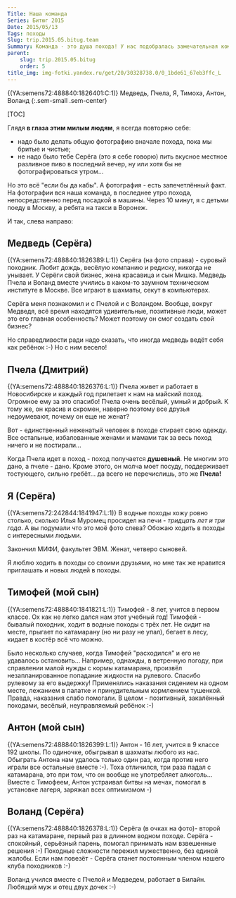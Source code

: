 ```yaml
---
Title: Наша команда
Series: Битюг 2015
Date: 2015/05/13
Tags: походы
Slug: trip.2015.05.bitug.team
Summary: Команда - это душа похода! У нас подобралась замечательная команда. В этой части я скажу несколько слов о каждом участнике похода 
parent:
	slug: trip.2015.05.bitug
	order: 5
title_img: img-fotki.yandex.ru/get/20/30328738.0/0_1bde61_67eb3ffc_L
---
```


{(YA:semens72:488840:1826401:C:1)}
Медведь, Пчела, Я, Тимоха, Антон, Воланд
{:.sem-small .sem-center}

[TOC]

Глядя **в глаза этим милым людям**, я всегда повторяю себе:

- надо было делать общую фотографию вначале похода, пока мы бритые и чистые;
- не надо было тебе Серёга (это я себе говорю) пить вкусное местное разливное пиво в последний вечер, ну или хотя бы не фотографироваться утром...
 
Но это всё "если бы да кабы". А фотография - есть запечетлённый факт. На фотографии вся наша команда, в последнее утро похода, непосредственно перед посадкой в машины. Через 10 минут, я с детьми поеду в Москву, а ребята на такси в Воронеж.

И так, слева направо:




Медведь (Серёга)
--
{(YA:semens72:488840:1826389:L:1)}
Серёга (на фото справа) - суровый походник. Любит дождь, весёлую компанию и редиску, никогда не унывает. У Серёги свой бизнес, жена красавица и сын Мишка. Медведь Пчела и Воланд вместе учились в каком-то заумном техническом институте в Москве. Все играют в шахматы, секут в компьютерах.

Серёга меня познакомил и с Пчелой и с Воландом. Вообще, вокруг Медведя, всё время находятся удивительные, позитивные люди, может это его главная особенность? Может поэтому он смог создать свой бизнес?

Но справедливости ради надо сказать, что иногда медведь ведёт себя как ребёнок :-) Но с ним весело!


Пчела (Дмитрий)
--
{(YA:semens72:488840:1826376:L:1)}
Пчела живет и работает в Новосибирске и каждый год прилетает к нам на майский поход. Огромное ему за это спасибо! Пчела очень весёлый, умный и добрый. К тому же, он красив и скромен, наверно поэтому все друзья недоумевают, почему он еще не женат?

Вот - единственный неженатый человек в походе стирает свою одежду. Все остальные, избалованные женами и мамами так за весь поход ничего и не постирали...

Когда Пчела идет в поход - поход получается **душевный**. Не многим это дано, а пчеле - дано. Кроме этого, он молча моет посуду, поддерживает тостующего, сильно гребёт... да всего не перечислишь, это же **Пчела!**

Я (Серёга)
--
{(YA:semens72:242844:1841947:L:1)}
В водные походы хожу ровно столько, сколько Илья Муромец просидел на печи - *тридцать лет и три года*. А вы подумали что это моё фото слева? Обожаю ходить в походы с интересными людьми. 

Закончил МИФИ, факультет ЭВМ. Женат, четверо сыновей.

Я люблю ходить в походы со своими друзьями, но мне так же нравится приглашать и новых людей в походы. 

Тимофей (мой сын)
--
{(YA:semens72:488840:1841821:L:1)}
Тимофей - 8 лет, учится в первом классе. Ох как не легко дался нам этот учебный год! Тимофей - бывалый походник, ходит в водные походы с трёх лет. Не сидит на месте, прыгает по катамарану (но ни разу не упал), бегает в лесу, кидает в костёр всё что можно. 

Было несколько случаев, когда Тимофей "расходился" и его не удавалось остановить... Например, однажды, в ветренную погоду, при справлении малой нужды с кормы катамарана, произвёл незапланированное попадание жидкости на рулевого. Спасибо рулевому за его выдержку! Применялись наказания сидением на одном месте, лежанием в палатке и принудительным кормлением тушенкой. Правда, наказания слабо помогали. В целом - позитивный, закалённый походами, весёлый, неуправляемый ребёнок :-)

Антон (мой сын)
--
{(YA:semens72:488840:1826399:L:1)}
Антон - 16 лет, учится в 9 классе 192 школы. По одиночке, обыгрывал в шахматы любого из нас. Обыграть Антона нам удалось только один раз, когда против него играли все остальные вместе :-). Тоха отличился, три раза падал с катамарана, это при том, что он вообще не употребляет алкоголь... Вместе с Тимофеем, Антон устраивал битвы на мечах, помогал в установке лагеря, заряжал всех оптимизмом -)

Воланд (Серёга)
--
{(YA:semens72:488840:1826378:L:1)}
Серёга (в очках на фото)- второй раз на катамаране, первый раз в длинном водном походе. Серёга - спокойный, серьёзный парень, помогал принимать нам взвешенные решения :-) Походные сложности пережил мужественно, без единой жалобы. Если нам повезёт - Серёга станет постоянным членом нашего клуба походников :-)

Воланд учился вместе с Пчелой и Медведем, работает в Билайн. Любящий муж и отец двух дочек :-)

